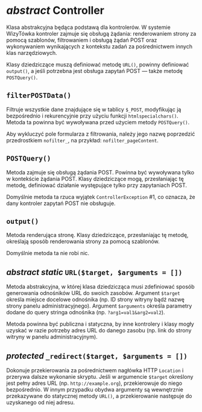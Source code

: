 *abstract* Controller
===

Klasa abstrakcyjna będąca podstawą dla kontrolerów. W systemie WizyTówka kontroler zajmuje się obsługą żądania: renderowaniem strony za pomocą szablonów, filtrowaniem i obsługą żądań POST oraz wykonywaniem wynikających z kontekstu zadań za pośrednictwem innych klas narzędziowych.

Klasy dziedziczące muszą definiować metodę `URL()`, powinny definiować `output()`, a jeśli potrzebna jest obsługa zapytań POST — także metodę `POSTQuery()`.

## `filterPOSTData()`

Filtruje wszystkie dane znajdujące się w tablicy `$_POST`, modyfikując ją bezpośrednio i rekurencyjnie przy użyciu funkcji `htmlspecialchars()`. Metoda ta powinna być wywoływana przed użyciem metody `POSTQuery()`.

Aby wykluczyć pole formularza z filtrowania, należy jego nazwę poprzedzić przedrostkiem `nofilter_`, na przykład: `nofilter_pageContent`.

## `POSTQuery()`

Metoda zajmuje się obsługą żądania POST. Powinna być wywoływana tylko w kontekście żądania POST. Klasy dziedziczące mogą, przesłaniając tę metodę, definiować działanie występujące tylko przy zapytaniach POST.

Domyślnie metoda ta rzuca wyjątek `ControllerException` #1, co oznacza, że dany kontroler zapytań POST nie obsługuje.

## `output()`

Metoda renderująca stronę. Klasy dziedziczące, przesłaniając tę metodę, określają sposób renderowania strony za pomocą szablonów.

Domyślnie metoda ta nie robi nic.

## *abstract static* `URL($target, $arguments = [])`

Metoda abstrakcyjna, w której klasa dziedzicząca musi zdefiniować sposób generowania odnośników URL do swoich zasobów. Argument `$target` określa miejsce docelowe odnośnika (np. ID strony witryny bądź nazwę strony panelu administracyjnego). Argument `$arguments` określa parametry dodane do query stringa odnośnika (np. `?arg1=val1&arg2=val2`).

Metoda powinna być publiczna i statyczna, by inne kontrolery i klasy mogły uzyskać w razie potrzeby adres URL do danego zasobu (np. link do strony witryny w panelu administracyjnym).

## *protected* `_redirect($target, $arguments = [])`

Dokonuje przekierowania za pośrednictwem nagłówka HTTP `Location` i przerywa dalsze wykonanie skryptu. Jeśli w argumencie `$target` określony jest pełny adres URL (np. `http://example.org`), przekierowuje do niego bezpośrednio. W innym przypadku obydwa argumenty są wewnętrznie przekazywane do statycznej metody `URL()`, a przekierowanie następuje do uzyskanego od niej adresu.
